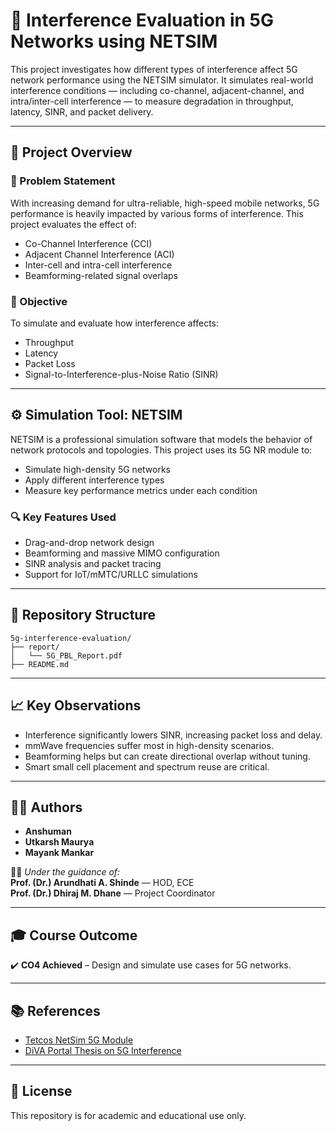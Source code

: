 # 📡 Interference Evaluation in 5G Networks using NETSIM

This project investigates how different types of interference affect 5G network performance using the NETSIM simulator. It simulates real-world interference conditions — including co-channel, adjacent-channel, and intra/inter-cell interference — to measure degradation in throughput, latency, SINR, and packet delivery.

---

## 📑 Project Overview

### 🧠 Problem Statement
With increasing demand for ultra-reliable, high-speed mobile networks, 5G performance is heavily impacted by various forms of interference. This project evaluates the effect of:
- Co-Channel Interference (CCI)
- Adjacent Channel Interference (ACI)
- Inter-cell and intra-cell interference
- Beamforming-related signal overlaps

### 🎯 Objective
To simulate and evaluate how interference affects:
- Throughput  
- Latency  
- Packet Loss  
- Signal-to-Interference-plus-Noise Ratio (SINR)  

---

## ⚙️ Simulation Tool: NETSIM

NETSIM is a professional simulation software that models the behavior of network protocols and topologies. This project uses its 5G NR module to:
- Simulate high-density 5G networks
- Apply different interference types
- Measure key performance metrics under each condition

### 🔍 Key Features Used
- Drag-and-drop network design
- Beamforming and massive MIMO configuration
- SINR analysis and packet tracing
- Support for IoT/mMTC/URLLC simulations

---

## 📁 Repository Structure

```
5g-interference-evaluation/
├── report/
│   └── 5G_PBL_Report.pdf
├── README.md
```

---

## 📈 Key Observations

- Interference significantly lowers SINR, increasing packet loss and delay.
- mmWave frequencies suffer most in high-density scenarios.
- Beamforming helps but can create directional overlap without tuning.
- Smart small cell placement and spectrum reuse are critical.

---

## 🧑‍💻 Authors

- **Anshuman**
- **Utkarsh Maurya**
- **Mayank Mankar**

👨‍🏫 *Under the guidance of:*  
**Prof. (Dr.) Arundhati A. Shinde** — HOD, ECE  
**Prof. (Dr.) Dhiraj M. Dhane** — Project Coordinator

---

## 🎓 Course Outcome
✔️ **CO4 Achieved** – Design and simulate use cases for 5G networks.

---

## 📚 References

- [Tetcos NetSim 5G Module](https://www.tetcos.com/downloads/v14.1/5G-NR.pdf)
- [DiVA Portal Thesis on 5G Interference](https://www.diva-portal.org/smash/get/diva2:1827313/FULLTEXT01.pdf)

---

## 📜 License

This repository is for academic and educational use only.
